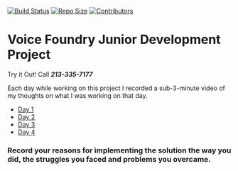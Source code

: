 [![Build Status](https://travis-ci.org/mikezentz/voice-foundry.svg?branch=main)](https://travis-ci.org/mikezentz/voice-foundry) [![Repo Size](https://img.shields.io/github/repo-size/mikezentz/voice-foundry?style=flat)](https://github.com/mikezentz/voice-foundry) [![Contributors](https://img.shields.io/github/contributors/mikezentz/voice-foundry?style=flat)](https://github.com/mikezentz/voice-foundry/graphs/contributors)

# Voice Foundry Junior Development Project

Try it Out! Call **_213-335-7177_**

Each day while working on this project I recorded a sub-3-minute video of my thoughts on what I was working on that day.
- [Day 1](https://github.com/mikezentz/voice-foundry/blob/main/docs/journal/Day1.m4v)
- [Day 2](https://github.com/mikezentz/voice-foundry/blob/main/docs/journal/Day2.m4v)
- [Day 3](https://github.com/mikezentz/voice-foundry/blob/main/docs/journal/Day3.m4v)
- [Day 4](https://github.com/mikezentz/voice-foundry/blob/main/docs/journal/Day4.m4v)


### Record your reasons for implementing the solution the way you did, the struggles you faced and problems you overcame.
